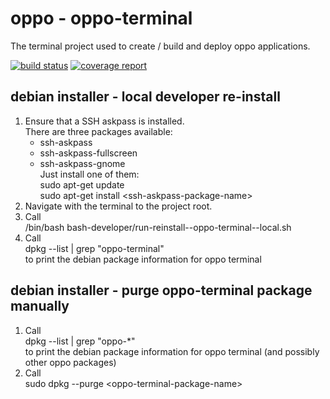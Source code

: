 # oppo - oppo-terminal

The terminal project used to create / build and deploy oppo applications.

[![build status](https://git.talsen.team/TTAF/oppo-terminal/badges/master/build.svg)](https://git.talsen.team/TTAF/oppo-terminal/badges/master/build.svg)
[![coverage report](https://git.talsen.team/TTAF/oppo-terminal/badges/master/coverage.svg)](https://git.talsen.team/TTAF/oppo-terminal/badges/master/coverage.svg)

## debian installer - local developer re-install

1. Ensure that a SSH askpass is installed.  
   There are three packages available:
   - ssh-askpass
   - ssh-askpass-fullscreen
   - ssh-askpass-gnome  
   Just install one of them:  
   sudo apt-get update  
   sudo apt-get install &lt;ssh-askpass-package-name&gt;
2. Navigate with the terminal to the project root.
3. Call  
   /bin/bash bash-developer/run-reinstall--oppo-terminal--local.sh
4. Call  
   dpkg --list | grep "oppo-terminal"  
   to print the debian package information for oppo terminal

## debian installer - purge oppo-terminal package manually

1. Call  
   dpkg --list | grep "oppo-*"  
   to print the debian package information for oppo terminal (and possibly other oppo packages)
2. Call  
   sudo dpkg --purge &lt;oppo-terminal-package-name&gt;
